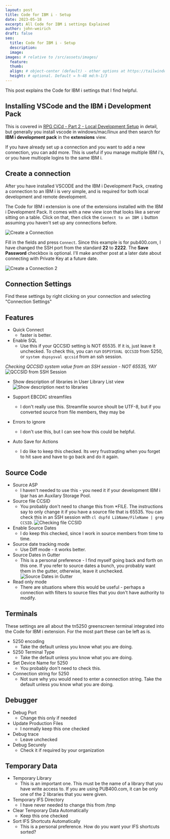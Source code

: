 ```yaml
---
layout: post
title: Code for IBM i - Setup
date: 2023-05-18
excerpt: All Code for IBM i settings Explained
author: john-weirich
draft: false
seo:
  title: Code for IBM i - Setup
  description:
  image: 
images: # relative to /src/assets/images/
  feature:
  thumb: 
  align: # object-center (default) - other options at https://tailwindcss.com/docs/object-position
  height: # optional. Default = h-48 md:h-1/3
---
```

This post explains the Code for IBM i settings that I find helpful.

## Installing VSCode and the IBM i Development Pack

This is covered in [RPG CiCd - Part 2 - Local Development Setup](/2023/05/14/rpg-cicd-part-2-local-development-setup) in detail, but generally you install vscode in windows/mac/linux and then search for **IBM i development pack** in the **extensions** view.

If you have already set up a connection and you want to add a new connection, you can add more.  This is useful if you manage multiple IBM i's, or you have multiople logins to the same IBM i.

## Create a connection

After you have installed VSCODE and the IBM i Development Pack, creating a connection to an IBM i is very simple, and is required for both local development and remote development.

The Code for IBM i extension is one of the extensions installed with the IBM i Development Pack.  It comes with a new view icon that looks like a server sitting on a table.  Click on that, then click the `Connect to an IBM i` button assuming you haven't set up any connections before.

![Create a Connection](/assets/images/CodeCreateIBMiConnection-1.png)

Fill in the fields and press `Connect`.  Since this example is for pub400.com, I have changed the SSH port from the standard **22** to **2222**.  The **Save Password** checkbox is optional.  I'll make another post at a later date about connecting with Private Key at a future date.

![Create a Connection 2](/assets/images/CodeCreateIBMiConnection-2.png)

## Connection Settings
Find these settings by right clicking on your connection and selecting "Connection Settings"

## Features
* Quick Connect
  - faster is better.
* Enable SQL
  - Use this if your QCCSID setting is NOT 65535.  If it is, just leave it unchecked.  To check this, you can run `DSPSYSVAL QCCSID` from 5250, or `system dspsysval qccsid` from an ssh session.

*Checking QCCSID system value from an SSH session - NOT 65535, YAY*  
![QCCSID from SSH Session](/assets/images/QCCSID.jpg)

* Show description of libraries in User Library List view
![Show description next to libraries](/assets/images/Settings-lib-desc.jpg)

* Support EBCDIC streamfiles
  - I don't really use this.  Streamfile source shoult be UTF-8, but if you converted source from file members, they may be 
* Errors to ignore
  - I don't use this, but I can see how this could be helpful.
* Auto Save for Actions
  - I do like to keep this checked.  Its very frustraqting when you forget to hit save and have to go back and do it again.

## Source Code
* Source ASP
  - I haven't needed to use this - you need it if your development IBM i lpar has an Auxilary Storage Pool.
* Source file CCSID
  - You probably don't need to change this from \*FILE.  The instructions say to only change it if you have a source file that is 65535.  You can check this in an SSH session with `cl dspfd LibName/FileName | grep CCSID`.
  ![Checking file CCSID](/assets/images/FileCCSID.jpg)
* Enable Source Dates
  - I do keep this checked, since I work in source members from time to time.
* Source date tracking mode
  - Use Diff mode - it works better.
* Source Dates in Gutter
  - This is a personal preference - I find myself going back and forth on this one.  If you refer to source dates a bunch, you probably want them in the gutter, otherwise, leave it unchecked.
  ![Source Dates in Gutter](/assets/images/SourceDatesInGutter.png)
* Read only mode
  - There are situations where this would be useful - perhaps a connection with filters to source files that you don't have authority to modify.

## Terminals
These settings are all about the tn5250 greenscreen terminal integrated into the Code for IBM i extension.  For the most part these can be left as is. 
* 5250 encoding
  - Take the default unless you know what you are doing.
* 5250 Terminal Type
  - Take the default unless you know what you are doing.
* Set Device Name for 5250
   - You probably don't need to check this.
* Connection string for 5250
   - Not sure why you would need to enter a connection string.  Take the default unless you know what you are doing.

## Debugger
* Debug Port
  - Change this only if needed
* Update Production Files
  - I normally keep this one checked
* Debug trace
  - Leave unchecked
* Debug Securely
  - Check it if required by your organization

## Temporary Data
* Temporary Library
  - This is an important one.  This must be the name of a library that you have write access to.  If you are using PUB400.com, it can be only one of the 2 libraries that you were given.
* Temporary IFS Directory
  - I have never needed to change this from /tmp
* Clear Temporary Data Automatically
  - Keep this one checked
* Sort IFS Shortcuts Automatically
  - This is a personal preference.  How do you want your IFS shortcuts sorted?




